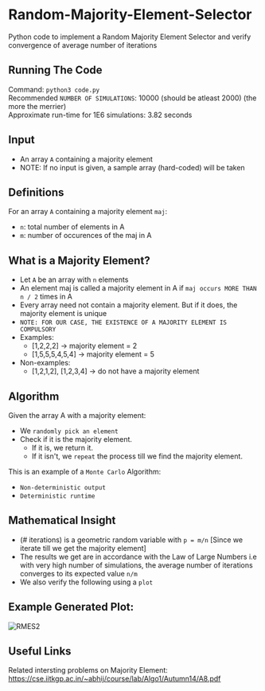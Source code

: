 # Random-Majority-Element-Selector

Python code to implement a Random Majority Element Selector and verify convergence of average number of iterations<br />
   
## **Running The Code** <br />
Command: ```python3 code.py``` <br />
Recommended ```NUMBER OF SIMULATIONS```: 10000 (should be atleast 2000) (the more the merrier) <br />
Approximate run-time for 1E6 simulations: 3.82 seconds <br />

## Input <br />
- An array ```A``` containing a majority element <br />
- NOTE: If no input is given, a sample array (hard-coded) will be taken <br />

## Definitions <br />
For an array ```A``` containing a majority element ```maj```: <br />
- ```n```: total number of elements in A <br />
- ```m```: number of occurences of the maj in A <br />

## What is a Majority Element? <br />
- Let ```A``` be an array with ```n``` elements<br />
- An element maj is called a majority element in A if ```maj occurs MORE THAN n / 2``` times in A<br />
- Every array need not contain a majority element. But if it does, the majority element is unique <br />
- ``` NOTE: FOR OUR CASE, THE EXISTENCE OF A MAJORITY ELEMENT IS COMPULSORY ```  <br />
- Examples: 
  - [1,2,2,2] -> majority element = 2
  - [1,5,5,5,4,5,4] -> majority element = 5 <br />
- Non-examples: 
  - [1,2,1,2], [1,2,3,4] -> do not have a majority element <br />
   
## Algorithm <br />
Given the array A with a majority element: <br />
- We ```randomly pick an element```<br />
- Check if it is the majority element. <br />
  - If it is, we return it. <br />
  - If it isn't, we ```repeat``` the process till we find the majority element. <br />
 
This is an example of a ```Monte Carlo``` Algorithm:
- ```Non-deterministic output```
- ```Deterministic runtime```

## Mathematical Insight <br />
- (# iterations) is a geometric random variable with ```p = m/n``` [Since we iterate till we get the majority element] <br />
- The results we get are in accordance with the Law of Large Numbers 
i.e with very high number of simulations, the average number of iterations converges to its expected value ```n/m``` <br />
- We also verify the following using a ```plot```<br />

## Example Generated Plot:
![RMES2](https://user-images.githubusercontent.com/60356270/177551544-4f7f14a1-0975-4fe3-b8c9-c7ee0ba5a5af.jpeg)
   
## Useful Links <br />
Related intersting problems on Majority Element: https://cse.iitkgp.ac.in/~abhij/course/lab/Algo1/Autumn14/A8.pdf <br />







   
